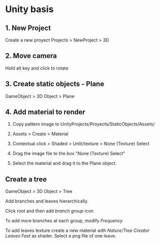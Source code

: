 # Unity basis

## 1. New Project

Create a new proyect Projects > NewProject > 3D

## 2. Move camera

Hold alt key and click to rotate

## 3. Create static objects - Plane

GameObject > 3D Object > Plane

## 4. Add material to render

1. Copy pattern image to UnityProjects/Proyects/StaticObjects/Assets/

2. Assets > Create > Material

3. Contextual click > Shaded > Unlit/texture > None (Texture) Select

4. Drag the image file to the box "None (Texture) Select"

5. Select the material and drag it to the Plane object.

## Create a tree

GameObject > 3D Object > Tree

Add branches and leaves hierarchically.

Click root and then add *branch group* icon

To add more branches at each group, modify *Frequency*

To add leaves texture create a new material with *Nature/Tree Creator Leaves Fast* as shader. Select a png file of one leave.






